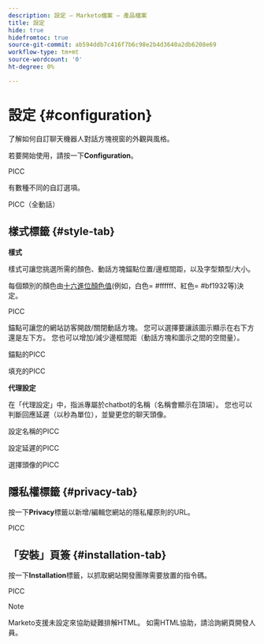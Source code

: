 ```yaml
---
description: 設定 — Marketo檔案 — 產品檔案
title: 設定
hide: true
hidefromtoc: true
source-git-commit: ab594ddb7c416f7b6c98e2b4d3640a2db6208e69
workflow-type: tm+mt
source-wordcount: '0'
ht-degree: 0%

---
```


# 設定 {#configuration}

了解如何自訂聊天機器人對話方塊視窗的外觀與風格。

若要開始使用，請按一下&#x200B;**Configuration**。

PICC

有數種不同的自訂選項。

PICC（全動話）

## 樣式標籤 {#style-tab}

**樣式**

樣式可讓您挑選所需的顏色、動話方塊錨點位置/邊框間距，以及字型類型/大小。

每個類別的顏色由[十六進位顏色值](https://color.adobe.com/create/color-wheel)(例如，白色= #ffffff、紅色= #bf1932等)決定。

PICC

錨點可讓您的網站訪客開啟/關閉動話方塊。 您可以選擇要讓該圖示顯示在右下方還是左下方。 您也可以增加/減少邊框間距（動話方塊和圖示之間的空間量）。

錨點的PICC

填充的PICC

**代理設定**

在「代理設定」中，指派專屬於chatbot的名稱（名稱會顯示在頂端）。 您也可以判斷回應延遲（以秒為單位），並變更您的聊天頭像。

設定名稱的PICC

設定延遲的PICC

選擇頭像的PICC

## 隱私權標籤 {#privacy-tab}

按一下&#x200B;**Privacy**&#x200B;標籤以新增/編輯您網站的隱私權原則的URL。

PICC

## 「安裝」頁簽 {#installation-tab}

按一下&#x200B;**Installation**&#x200B;標籤，以抓取網站開發團隊需要放置的指令碼。

PICC

>[!NOTE]
>
>Marketo支援未設定來協助疑難排解HTML。 如需HTML協助，請洽詢網頁開發人員。
